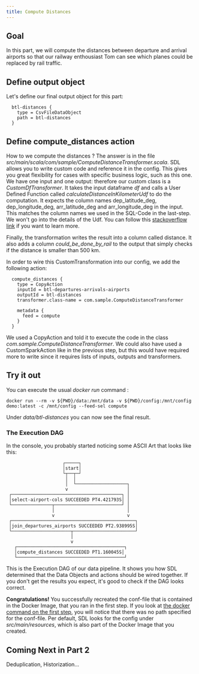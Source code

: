 ```yaml
---
title: Compute Distances
---
```


## Goal

In this part, we will compute the distances between departure and arrival airports
so that our railway enthousiast Tom can see which planes could be replaced by rail traffic.


## Define output object
Let's define our final output object for this part:

      btl-distances {
        type = CsvFileDataObject
        path = btl-distances
      }


## Define compute_distances action

How to we compute the distances ? 
The answer is in the file *src/main/scala/com/sample/ComputeDistanceTransformer.scala*.
SDL allows you to write custom code and reference it in the config.
This gives you great flexibility for cases with specific business logic, such as this one.
We have one input and one output: therefore our custom class is a *CustomDfTransformer*.
It takes the input dataframe *df* and calls a User Defined Function called *calculateDistanceInKilometerUdf*
to do the computation.
It expects the column names dep_latitude_deg, dep_longitude_deg, arr_latitude_deg and arr_longitude_deg in the input.
This matches the column names we used in the SQL-Code in the last-step.
We won't go into the details of the Udf. 
You can follow this [stackoverflow link](https://stackoverflow.com/questions/27928/calculate-distance-between-two-latitude-longitude-points-haversine-formula)
if you want to learn more.

Finally, the transformation writes the result into a column called distance.
It also adds a column *could_be_done_by_rail* to the output that simply checks if the distance is smaller than 500 km.

In order to wire this CustomTransformation into our config, we add the following action:

      compute_distances {
        type = CopyAction
        inputId = btl-departures-arrivals-airports
        outputId = btl-distances
        transformer.class-name = com.sample.ComputeDistanceTransformer
    
        metadata {
          feed = compute
        }
      }

We used a CopyAction and told it to execute the code in the class *com.sample.ComputeDistanceTransformer*.
We could also have used a CustomSparkAction like in the previous step, 
but this would have required more to write since it requires lists of inputs, outputs and transformers.


## Try it out

You can execute the usual *docker run* command :

    docker run --rm -v ${PWD}/data:/mnt/data -v ${PWD}/config:/mnt/config demo:latest -c /mnt/config --feed-sel compute

Under *data/btl-distances* you can now see the final result. 

### The Execution DAG

In the console, you probably started noticing some ASCII Art that looks like this:

                         ┌─────┐
                         │start│
                         └┬──┬─┘
                          │  │
                          │  └───────────────────┐
                          v                      │
     ┌─────────────────────────────────────────┐ │
     │select-airport-cols SUCCEEDED PT4.421793S│ │
     └───────────────┬─────────────────────────┘ │
                     │                           │
                     v                           v
     ┌──────────────────────────────────────────────┐
     │join_departures_airports SUCCEEDED PT2.938995S│
     └──────────────────────┬───────────────────────┘
                            │
                            v
       ┌────────────────────────────────────────┐
       │compute_distances SUCCEEDED PT1.160045S│
       └────────────────────────────────────────┘

This is the Execution DAG of our data pipeline. 
It shows you how SDL determined that the Data Objects and actions should be wired together.
If you don't get the results you expect, it's good to check if the DAG looks correct.

**Congratulations!**
You successfully recreated the conf-file that is contained in the Docker Image, that you ran in the first step.
If you look at [the docker command on the first step](setup.md), you will notice that there was no path specified for the conf-file.
Per default, SDL looks for the config under *src/main/resources*, which is also part of the Docker Image that you created.


## Coming Next in Part 2
Deduplication, Historization...
